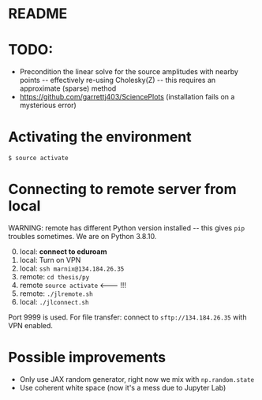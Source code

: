# README

# TODO:

- Precondition the linear solve for the source amplitudes with nearby points -- effectively re-using Cholesky(Z) -- this requires an approximate (sparse) method
- https://github.com/garrettj403/SciencePlots (installation fails on a mysterious error)

# Activating the environment

`$ source activate`

# Connecting to remote server from local

WARNING: remote has different Python version installed -- this gives `pip` troubles sometimes. We are on Python 3.8.10.

0. local: **connect to eduroam**
1. local: Turn on VPN
2. local: `ssh marnix@134.184.26.35`
3. remote: `cd thesis/py`
4. remote `source activate` <--- !!!
5. remote: `./jlremote.sh`
6. local: `./jlconnect.sh`

Port 9999 is used. For file transfer: connect to `sftp://134.184.26.35` with
VPN enabled.

# Possible improvements

- Only use JAX random generator, right now we mix with `np.random.state`
- Use coherent white space (now it's a mess due to Jupyter Lab)
